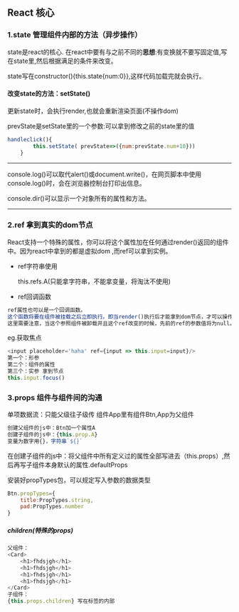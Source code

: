 ## React 核心
### 1.state 管理组件内部的方法（异步操作）

state是react的核心. 在react中要有与之前不同的**思想**:有变换就不要写固定值,写在state里,然后根据满足的条件来改变。

state写在constructor(){this.state{num:0}},这样代码加载完就会执行。

#### 改变state的方法：setState()

更新state时，会执行render,也就会重新渲染页面(不操作dom)

prevState是setState里的一个参数:可以拿到修改之前的state里的值
```js
handleclick(){
        this.setState( prevState=>({num:prevState.num+10}))
    }
```
---
 console.log()可以取代alert()或document.write()，在网页脚本中使用console.log()时，会在浏览器控制台打印出信息。

console.dir()可以显示一个对象所有的属性和方法。

---
### 2.ref 拿到真实的dom节点

React支持一个特殊的属性，你可以将这个属性加在任何通过render()返回的组件中。因为react中拿到的都是虚拟dom ,而ref可以拿到实例。
- ref字符串使用

    this.refs.A(只能拿字符串，不能拿变量，将淘汰不使用)
- ref回调函数
```js
ref属性也可以是一个回调函数。
这个函数将要在组件被挂载之后立即执行。即当render()执行后才能拿到dom节点，才可以操作。
这里需要注意，当这个参照组件被卸载并且这个ref改变的时候，先前的ref的参数值将为null。这将有效的防止了内存的泄露。
```
eg.获取焦点
```js
<input placeholder='haha' ref={input => this.input=input}/>
第一个：形参
第二个：组件的属性
第三个：实参 拿到节点
this.input.focus()
```

### 3.props 组件与组件间的沟通
单项数据流：只能父级往子级传
组件App里有组件Btn,App为父组件
```js
创建父组件的js中：Btn加一个属性A
创建子组件的js中：{this.prop.A}
变量为数字用{}，字符串`${}`
```

在创建子组件的js中：将父组件中所有定义过的属性全部写进去（this.props）,然后再写子组件本身默认的属性.defaultProps

安装好propTypes包，可以规定写入参数的数据类型
```js
Btn.propTypes={
    title:PropTypes.string,
    pad:PropTypes.number
}
```
##### children(特殊的props)
```js
父组件：
<Card>
    <h1>fhdsjgh</h1>
    <h1>fhdsjgh</h1>
    <h1>fhdsjgh</h1>
    <h1>fhdsjgh</h1>
</Card>
子组件：
{this.props.children} 写在标签的内部
```
